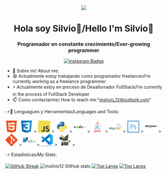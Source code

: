 

<div id="header" align="center">
     <img src="https://media.giphy.com/media/xT9IgzoKnwFNmISR8I/giphy.gif" width="200"/>
     <h1 align="center">Hola soy Silvio👋/Hello I'm Silvio👋</h1>
     <h3 align="center">Programador en constante crecimiento/Ever-growing programmer</h3>
</div>
<div id="badges" align="center">
    <a href="https://www.instagram.com/msilvio.23/">
        <img src="https://img.shields.io/badge/msilvio.23-Instagram-blue" alt="Instagram Badge"/>
    </a>
</div>


- 💬 Sobre mi/ About me:
- 😄 Actualmente estoy trabajando como programador freelancer/I’m currently working as a freelance programmer
- ⚡ Actualmente estoy en proceso de Desallorrador FullStack/I’m currently in the process of FullStack Developer
- 📫 Como contactarme/ How to reach me:"msilvio_12@outlook.com"

-⚡🌱 Lenguagues y Herramientas/Languages and Tools:

<div align="left">
    <div>
        <img src="https://github.com/devicons/devicon/blob/master/icons/html5/html5-original.svg" title="HTML5" alt="HTML" 
        width="40" height="40"/>&nbsp;
        <img src="https://github.com/devicons/devicon/blob/master/icons/css3/css3-original.svg" title="CSS3" alt="CSS" 
        width="40" height="40"/>&nbsp;>
        <img src="https://github.com/devicons/devicon/blob/master/icons/javascript/javascript-original.svg" title="JavaScript" alt="JavaScript"
        width="40" height="40"/>&nbsp;>
        <img src="https://github.com/devicons/devicon/blob/master/icons/python/python-original.svg" title="Python" alt="Python"
        width="40" height="40"/>&nbsp;>
        <img src="https://github.com/devicons/devicon/blob/master/icons/nodejs/nodejs-original-wordmark.svg" title="Nodejs" alt="Nodejs"
        width="40" height="40"/>&nbsp;>
        <img src="https://github.com/devicons/devicon/blob/master/icons/java/java-original-wordmark.svg" title="Java" alt="Java"
        width="40" height="40"/>&nbsp;>
        <img src="https://github.com/devicons/devicon/blob/master/icons/mysql/mysql-original-wordmark.svg" title="Mysql" alt="Mysql"
        width="40" height="40"/>&nbsp;>
        <img src="https://github.com/devicons/devicon/blob/master/icons/photoshop/photoshop-line.svg" title="Photoshop" alt="Photoshop"
        width="40" height="40"/>&nbsp;>
        <img src="https://github.com/devicons/devicon/blob/master/icons/pycharm/pycharm-original-wordmark.svg" title="Pycharm" alt="Pycharm"
        width="40" height="40"/>&nbsp;>
        <img src="https://github.com/devicons/devicon/blob/master/icons/git/git-original.svg" title="Git" alt="Git"
        width="40" height="40"/>&nbsp;>
        <img src="https://github.com/devicons/devicon/blob/master/icons/sqlite/sqlite-original-wordmark.svg" title="SQLite" alt="SQlite"
        width="40" height="40"/>&nbsp;>
        <img src="https://github.com/devicons/devicon/blob/master/icons/vscode/vscode-original-wordmark.svg" title="VSCode" alt="VSCode"
        width="40" height="40"/>&nbsp;>
        <img src="https://github.com/devicons/devicon/blob/master/icons/gimp/gimp-original-wordmark.svg" title="Gimp" alt="Gimp"
        width="40" height="40"/>&nbsp;>
        
  </div>
</div>

-⚡ Estadisticas/My Stats:

[![GitHub Streak](https://github-readme-streak-stats.herokuapp.com?user=msilvio12&theme=vue-dark&date_format=M%20j%5B%2C%20Y%5D)](https://git.io/streak-stats)
![msilvio12 GitHub stats](https://github-readme-stats.vercel.app/api?username=msilvio12&show_icons=true&theme=dark)
[![Top Langs](https://github-readme-stats.vercel.app/api/top-langs/?username=msilvio12&hide_progress=true)](https://github.com/msilvio12/github-readme-stats)
[![Top Langs](https://github-readme-stats.vercel.app/api/top-langs/?username=msilvio12&layout=compact)](https://github.com/msilvio12/github-readme-stats)





